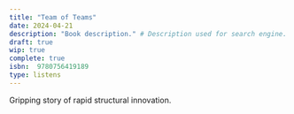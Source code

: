 ```yaml
---
title: "Team of Teams"
date: 2024-04-21
description: "Book description." # Description used for search engine.
draft: true
wip: true
complete: true
isbn:  9780756419189
type: listens
---
```


Gripping story of rapid structural innovation.